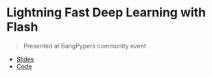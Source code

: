 # Lightning Fast Deep Learning with Flash
> Presented at BangPypers community event

* [Slides](https://docs.google.com/presentation/d/1Z8LnAZ3l1U8ALkYD9DBu5rwTkdBD4EbUdWp5MowraSY/edit?usp=sharing)
* [Code](./flash-dl.ipynb)

